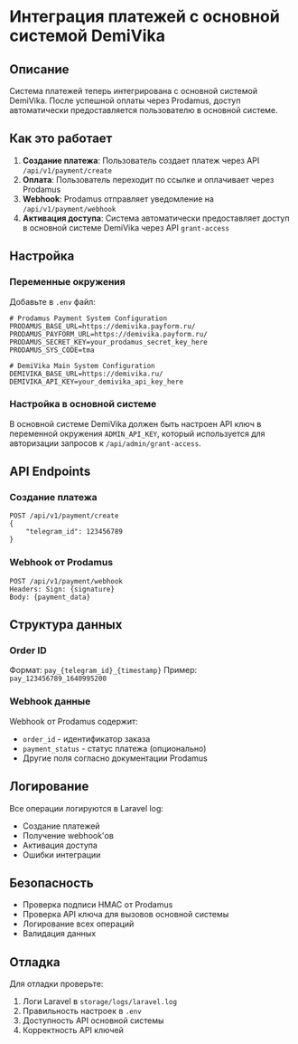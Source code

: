 # Интеграция платежей с основной системой DemiVika

## Описание

Система платежей теперь интегрирована с основной системой DemiVika. После успешной оплаты через Prodamus, доступ автоматически предоставляется пользователю в основной системе.

## Как это работает

1. **Создание платежа**: Пользователь создает платеж через API `/api/v1/payment/create`
2. **Оплата**: Пользователь переходит по ссылке и оплачивает через Prodamus
3. **Webhook**: Prodamus отправляет уведомление на `/api/v1/payment/webhook`
4. **Активация доступа**: Система автоматически предоставляет доступ в основной системе DemiVika через API `grant-access`

## Настройка

### Переменные окружения

Добавьте в `.env` файл:

```env
# Prodamus Payment System Configuration
PRODAMUS_BASE_URL=https://demivika.payform.ru/
PRODAMUS_PAYFORM_URL=https://demivika.payform.ru/
PRODAMUS_SECRET_KEY=your_prodamus_secret_key_here
PRODAMUS_SYS_CODE=tma

# DemiVika Main System Configuration
DEMIVIKA_BASE_URL=https://demivika.ru/
DEMIVIKA_API_KEY=your_demivika_api_key_here
```

### Настройка в основной системе

В основной системе DemiVika должен быть настроен API ключ в переменной окружения `ADMIN_API_KEY`, который используется для авторизации запросов к `/api/admin/grant-access`.

## API Endpoints

### Создание платежа
```
POST /api/v1/payment/create
{
    "telegram_id": 123456789
}
```

### Webhook от Prodamus
```
POST /api/v1/payment/webhook
Headers: Sign: {signature}
Body: {payment_data}
```

## Структура данных

### Order ID
Формат: `pay_{telegram_id}_{timestamp}`
Пример: `pay_123456789_1640995200`

### Webhook данные
Webhook от Prodamus содержит:
- `order_id` - идентификатор заказа
- `payment_status` - статус платежа (опционально)
- Другие поля согласно документации Prodamus

## Логирование

Все операции логируются в Laravel log:
- Создание платежей
- Получение webhook'ов
- Активация доступа
- Ошибки интеграции

## Безопасность

- Проверка подписи HMAC от Prodamus
- Проверка API ключа для вызовов основной системы
- Логирование всех операций
- Валидация данных

## Отладка

Для отладки проверьте:
1. Логи Laravel в `storage/logs/laravel.log`
2. Правильность настроек в `.env`
3. Доступность API основной системы
4. Корректность API ключей
